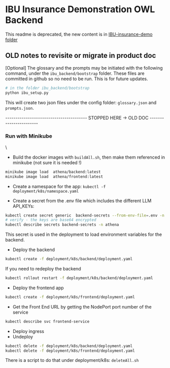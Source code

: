 # IBU Insurance Demonstration OWL Backend

This readme is deprecated, the new content is in [IBU-insurance-demo folder](../Readme.md)



## OLD notes to revisite or migrate in product doc

[Optional] The glossary and the prompts may be initiated with the following command, under the `ibu_backend/bootstrap` folder. These files are committed in github so no need to be run. This is for future updates.

```sh
# in the folder ibu_backend/bootstrap
python ibu_setup.py
```

This will create two json files under the config folder: `glossary.json` and `prompts.json`.



---------------------------------------- STOPPED HERE -> OLD DOC -----------------------


### Run with Minikube

\
* Build the docker images with `buildAll.sh`, then make them referenced in minikube (not sure it is needed !)

```sh
minikube image load  athena/backend:latest
minikube image load  athena/frontend:latest
```



* Create a namespace for the app: `kubectl -f deployment/k8s/namespace.yaml`

* Create a secret from the .env file which includes the different LLM API_KEYs:

```sh
kubectl create secret generic  backend-secrets --from-env-file=.env -n athena
# verify - the keys are base64 encrypted
kubectl describe secrets backend-secrets -n athena
```

This secret is used in the deployment to load environment variables for the backend.


* Deploy the backend

```sh
kubectl create -f deployment/k8s/backend/deployment.yaml
```

If you need to redeploy the backend

```sh
kubectl rollout restart -f deployment/k8s/backend/deployment.yaml
```

* Deploy the frontend app

```sh
kubectl create -f deployment/k8s/frontend/deployment.yaml
```

* Get the Front End URL by getting the NodePort port number of the service

```sh
kubectl describe svc frontend-service
```

* Deploy ingress
* Undeploy

```sh
kubectl delete -f deployment/k8s/backend/deployment.yaml
kubectl delete -f deployment/k8s/frontend/deployment.yaml
```

There is a script to do that under deployment/k8s: `deleteAll.sh`


